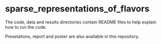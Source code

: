 # sparse_representations_of_flavors

 The code, data and results directories contain README files to help explain how to run the code.

 Presetations, report and poster are also available in this repository.
